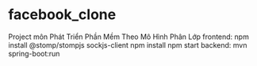 # facebook_clone
Project môn Phát Triển  Phần Mềm Theo Mô Hình Phân Lớp
frontend: npm install @stomp/stompjs sockjs-client
            npm install
            npm start
backend:  mvn spring-boot:run

